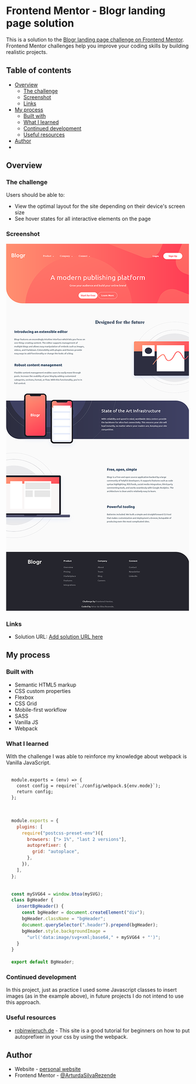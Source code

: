# Frontend Mentor - Blogr landing page solution

This is a solution to the [Blogr landing page challenge on Frontend Mentor](https://www.frontendmentor.io/challenges/blogr-landing-page-EX2RLAApP). Frontend Mentor challenges help you improve your coding skills by building realistic projects.

## Table of contents

- [Overview](#overview)
  - [The challenge](#the-challenge)
  - [Screenshot](#screenshot)
  - [Links](#links)
- [My process](#my-process)
  - [Built with](#built-with)
  - [What I learned](#what-i-learned)
  - [Continued development](#continued-development)
  - [Useful resources](#useful-resources)
- [Author](#author)
- 
## Overview

### The challenge

Users should be able to:

- View the optimal layout for the site depending on their device's screen size
- See hover states for all interactive elements on the page

### Screenshot

![desktop-preview](./desktop-preview.png)

### Links

- Solution URL: [Add solution URL here](https://your-solution-url.com)

## My process

### Built with

- Semantic HTML5 markup
- CSS custom properties
- Flexbox
- CSS Grid
- Mobile-first workflow
- SASS
- Vanilla JS
- Webpack

### What I learned

With the challenge I was able to reinforce my knowledge about webpack is Vanilla JavaScript.

```webpack

  module.exports = (env) => {
    const config = require(`./config/webpack.${env.mode}`);
    return config;
  };
  
```

```postcss.config.js

  module.exports = {
    plugins: [
      require("postcss-preset-env")({
        browsers: ["> 1%", "last 2 versions"],
        autoprefixer: {
          grid: "autoplace",
        },
      }),
    ],
  };
  
```

```js
  const mySVG64 = window.btoa(mySVG);
  class BgHeader {
    insertBgHeader() {
      const bgHeader = document.createElement("div");
      bgHeader.className = "bgHeader";
      document.querySelector(".header").prepend(bgHeader);
      bgHeader.style.backgroundImage =
        "url('data:image/svg+xml;base64," + mySVG64 + "')";
    }
  }

  export default BgHeader;
```

### Continued development

In this project, just as practice I used some Javascript classes to insert images (as in the example above), in future projects I do not intend to use this approach.

### Useful resources

- [robinwieruch.de](https://www.robinwieruch.de/webpack-postcss) - This site is a good tutorial for beginners on how to put autoprefixer in your css by using the webpack.

## Author

- Website - [personal website](https://bit.ly/artur-da-silva-rezende)
- Frontend Mentor - [@ArturdaSilvaRezende](https://www.frontendmentor.io/profile/ArturdaSilvaRezende)
